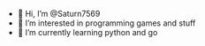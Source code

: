 - 👋 Hi, I’m @Saturn7569
- 👀 I’m interested in programming games and stuff
- 🌱 I’m currently learning python and go

<!---
Saturn7569/Saturn7569 is a ✨ special ✨ repository because its `README.md` (this file) appears on your GitHub profile.
You can click the Preview link to take a look at your changes.
--->
